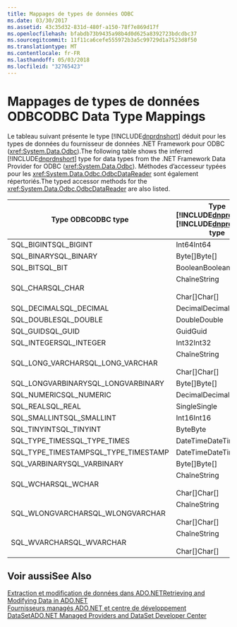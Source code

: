 ```yaml
---
title: Mappages de types de données ODBC
ms.date: 03/30/2017
ms.assetid: 43c35d32-831d-480f-a150-78f7e869d17f
ms.openlocfilehash: bfabdb73b9435a98b4d0d625a8392723bdcdbc37
ms.sourcegitcommit: 11f11ca6cefe555972b3a5c99729d1a7523d8f50
ms.translationtype: MT
ms.contentlocale: fr-FR
ms.lasthandoff: 05/03/2018
ms.locfileid: "32765423"
---
```

# <a name="odbc-data-type-mappings"></a><span data-ttu-id="9bef0-102">Mappages de types de données ODBC</span><span class="sxs-lookup"><span data-stu-id="9bef0-102">ODBC Data Type Mappings</span></span>
<span data-ttu-id="9bef0-103">Le tableau suivant présente le type [!INCLUDE[dnprdnshort](../../../../includes/dnprdnshort-md.md)] déduit pour les types de données du fournisseur de données .NET Framework pour ODBC (<xref:System.Data.Odbc>).</span><span class="sxs-lookup"><span data-stu-id="9bef0-103">The following table shows the inferred [!INCLUDE[dnprdnshort](../../../../includes/dnprdnshort-md.md)] type for data types from the .NET Framework Data Provider for ODBC (<xref:System.Data.Odbc>).</span></span> <span data-ttu-id="9bef0-104">Méthodes d’accesseur typées pour les <xref:System.Data.Odbc.OdbcDataReader> sont également répertoriés.</span><span class="sxs-lookup"><span data-stu-id="9bef0-104">The typed accessor methods for the <xref:System.Data.Odbc.OdbcDataReader> are also listed.</span></span>  
  
|<span data-ttu-id="9bef0-105">Type ODBC</span><span class="sxs-lookup"><span data-stu-id="9bef0-105">ODBC type</span></span>|<span data-ttu-id="9bef0-106">Type [!INCLUDE[dnprdnshort](../../../../includes/dnprdnshort-md.md)]</span><span class="sxs-lookup"><span data-stu-id="9bef0-106">[!INCLUDE[dnprdnshort](../../../../includes/dnprdnshort-md.md)] type</span></span>|<span data-ttu-id="9bef0-107">Accesseur typé [!INCLUDE[dnprdnshort](../../../../includes/dnprdnshort-md.md)]</span><span class="sxs-lookup"><span data-stu-id="9bef0-107">[!INCLUDE[dnprdnshort](../../../../includes/dnprdnshort-md.md)] typed accessor</span></span>|  
|---------------|----------------------------------------------------------------------|--------------------------------------------------------------------------------|  
|<span data-ttu-id="9bef0-108">SQL_BIGINT</span><span class="sxs-lookup"><span data-stu-id="9bef0-108">SQL_BIGINT</span></span>|<span data-ttu-id="9bef0-109">Int64</span><span class="sxs-lookup"><span data-stu-id="9bef0-109">Int64</span></span>|<span data-ttu-id="9bef0-110">GetInt64()</span><span class="sxs-lookup"><span data-stu-id="9bef0-110">GetInt64()</span></span>|  
|<span data-ttu-id="9bef0-111">SQL_BINARY</span><span class="sxs-lookup"><span data-stu-id="9bef0-111">SQL_BINARY</span></span>|<span data-ttu-id="9bef0-112">Byte[]</span><span class="sxs-lookup"><span data-stu-id="9bef0-112">Byte[]</span></span>|<span data-ttu-id="9bef0-113">GetBytes()</span><span class="sxs-lookup"><span data-stu-id="9bef0-113">GetBytes()</span></span>|  
|<span data-ttu-id="9bef0-114">SQL_BIT</span><span class="sxs-lookup"><span data-stu-id="9bef0-114">SQL_BIT</span></span>|<span data-ttu-id="9bef0-115">Boolean</span><span class="sxs-lookup"><span data-stu-id="9bef0-115">Boolean</span></span>|<span data-ttu-id="9bef0-116">GetBoolean()</span><span class="sxs-lookup"><span data-stu-id="9bef0-116">GetBoolean()</span></span>|  
|<span data-ttu-id="9bef0-117">SQL_CHAR</span><span class="sxs-lookup"><span data-stu-id="9bef0-117">SQL_CHAR</span></span>|<span data-ttu-id="9bef0-118">Chaîne</span><span class="sxs-lookup"><span data-stu-id="9bef0-118">String</span></span><br /><br /> <span data-ttu-id="9bef0-119">Char[]</span><span class="sxs-lookup"><span data-stu-id="9bef0-119">Char[]</span></span>|<span data-ttu-id="9bef0-120">GetString()</span><span class="sxs-lookup"><span data-stu-id="9bef0-120">GetString()</span></span><br /><br /> <span data-ttu-id="9bef0-121">GetChars()</span><span class="sxs-lookup"><span data-stu-id="9bef0-121">GetChars()</span></span>|  
|<span data-ttu-id="9bef0-122">SQL_DECIMAL</span><span class="sxs-lookup"><span data-stu-id="9bef0-122">SQL_DECIMAL</span></span>|<span data-ttu-id="9bef0-123">Decimal</span><span class="sxs-lookup"><span data-stu-id="9bef0-123">Decimal</span></span>|<span data-ttu-id="9bef0-124">GetDecimal()</span><span class="sxs-lookup"><span data-stu-id="9bef0-124">GetDecimal()</span></span>|  
|<span data-ttu-id="9bef0-125">SQL_DOUBLE</span><span class="sxs-lookup"><span data-stu-id="9bef0-125">SQL_DOUBLE</span></span>|<span data-ttu-id="9bef0-126">Double</span><span class="sxs-lookup"><span data-stu-id="9bef0-126">Double</span></span>|<span data-ttu-id="9bef0-127">GetDouble()</span><span class="sxs-lookup"><span data-stu-id="9bef0-127">GetDouble()</span></span>|  
|<span data-ttu-id="9bef0-128">SQL_GUID</span><span class="sxs-lookup"><span data-stu-id="9bef0-128">SQL_GUID</span></span>|<span data-ttu-id="9bef0-129">Guid</span><span class="sxs-lookup"><span data-stu-id="9bef0-129">Guid</span></span>|<span data-ttu-id="9bef0-130">GetGuid()</span><span class="sxs-lookup"><span data-stu-id="9bef0-130">GetGuid()</span></span>|  
|<span data-ttu-id="9bef0-131">SQL_INTEGER</span><span class="sxs-lookup"><span data-stu-id="9bef0-131">SQL_INTEGER</span></span>|<span data-ttu-id="9bef0-132">Int32</span><span class="sxs-lookup"><span data-stu-id="9bef0-132">Int32</span></span>|<span data-ttu-id="9bef0-133">GetInt32()</span><span class="sxs-lookup"><span data-stu-id="9bef0-133">GetInt32()</span></span>|  
|<span data-ttu-id="9bef0-134">SQL_LONG_VARCHAR</span><span class="sxs-lookup"><span data-stu-id="9bef0-134">SQL_LONG_VARCHAR</span></span>|<span data-ttu-id="9bef0-135">Chaîne</span><span class="sxs-lookup"><span data-stu-id="9bef0-135">String</span></span><br /><br /> <span data-ttu-id="9bef0-136">Char[]</span><span class="sxs-lookup"><span data-stu-id="9bef0-136">Char[]</span></span>|<span data-ttu-id="9bef0-137">GetString()</span><span class="sxs-lookup"><span data-stu-id="9bef0-137">GetString()</span></span><br /><br /> <span data-ttu-id="9bef0-138">GetChars()</span><span class="sxs-lookup"><span data-stu-id="9bef0-138">GetChars()</span></span>|  
|<span data-ttu-id="9bef0-139">SQL_LONGVARBINARY</span><span class="sxs-lookup"><span data-stu-id="9bef0-139">SQL_LONGVARBINARY</span></span>|<span data-ttu-id="9bef0-140">Byte[]</span><span class="sxs-lookup"><span data-stu-id="9bef0-140">Byte[]</span></span>|<span data-ttu-id="9bef0-141">GetBytes()</span><span class="sxs-lookup"><span data-stu-id="9bef0-141">GetBytes()</span></span>|  
|<span data-ttu-id="9bef0-142">SQL_NUMERIC</span><span class="sxs-lookup"><span data-stu-id="9bef0-142">SQL_NUMERIC</span></span>|<span data-ttu-id="9bef0-143">Decimal</span><span class="sxs-lookup"><span data-stu-id="9bef0-143">Decimal</span></span>|<span data-ttu-id="9bef0-144">GetDecimal()</span><span class="sxs-lookup"><span data-stu-id="9bef0-144">GetDecimal()</span></span>|  
|<span data-ttu-id="9bef0-145">SQL_REAL</span><span class="sxs-lookup"><span data-stu-id="9bef0-145">SQL_REAL</span></span>|<span data-ttu-id="9bef0-146">Single</span><span class="sxs-lookup"><span data-stu-id="9bef0-146">Single</span></span>|<span data-ttu-id="9bef0-147">GetFloat()</span><span class="sxs-lookup"><span data-stu-id="9bef0-147">GetFloat()</span></span>|  
|<span data-ttu-id="9bef0-148">SQL_SMALLINT</span><span class="sxs-lookup"><span data-stu-id="9bef0-148">SQL_SMALLINT</span></span>|<span data-ttu-id="9bef0-149">Int16</span><span class="sxs-lookup"><span data-stu-id="9bef0-149">Int16</span></span>|<span data-ttu-id="9bef0-150">GetInt16()</span><span class="sxs-lookup"><span data-stu-id="9bef0-150">GetInt16()</span></span>|  
|<span data-ttu-id="9bef0-151">SQL_TINYINT</span><span class="sxs-lookup"><span data-stu-id="9bef0-151">SQL_TINYINT</span></span>|<span data-ttu-id="9bef0-152">Byte</span><span class="sxs-lookup"><span data-stu-id="9bef0-152">Byte</span></span>|<span data-ttu-id="9bef0-153">GetByte()</span><span class="sxs-lookup"><span data-stu-id="9bef0-153">GetByte()</span></span>|  
|<span data-ttu-id="9bef0-154">SQL_TYPE_TIMES</span><span class="sxs-lookup"><span data-stu-id="9bef0-154">SQL_TYPE_TIMES</span></span>|<span data-ttu-id="9bef0-155">DateTime</span><span class="sxs-lookup"><span data-stu-id="9bef0-155">DateTime</span></span>|<span data-ttu-id="9bef0-156">GetDateTime()</span><span class="sxs-lookup"><span data-stu-id="9bef0-156">GetDateTime()</span></span>|  
|<span data-ttu-id="9bef0-157">SQL_TYPE_TIMESTAMP</span><span class="sxs-lookup"><span data-stu-id="9bef0-157">SQL_TYPE_TIMESTAMP</span></span>|<span data-ttu-id="9bef0-158">DateTime</span><span class="sxs-lookup"><span data-stu-id="9bef0-158">DateTime</span></span>|<span data-ttu-id="9bef0-159">GetDateTime()</span><span class="sxs-lookup"><span data-stu-id="9bef0-159">GetDateTime()</span></span>|  
|<span data-ttu-id="9bef0-160">SQL_VARBINARY</span><span class="sxs-lookup"><span data-stu-id="9bef0-160">SQL_VARBINARY</span></span>|<span data-ttu-id="9bef0-161">Byte[]</span><span class="sxs-lookup"><span data-stu-id="9bef0-161">Byte[]</span></span>|<span data-ttu-id="9bef0-162">GetBytes()</span><span class="sxs-lookup"><span data-stu-id="9bef0-162">GetBytes()</span></span>|  
|<span data-ttu-id="9bef0-163">SQL_WCHAR</span><span class="sxs-lookup"><span data-stu-id="9bef0-163">SQL_WCHAR</span></span>|<span data-ttu-id="9bef0-164">Chaîne</span><span class="sxs-lookup"><span data-stu-id="9bef0-164">String</span></span><br /><br /> <span data-ttu-id="9bef0-165">Char[]</span><span class="sxs-lookup"><span data-stu-id="9bef0-165">Char[]</span></span>|<span data-ttu-id="9bef0-166">GetString()</span><span class="sxs-lookup"><span data-stu-id="9bef0-166">GetString()</span></span><br /><br /> <span data-ttu-id="9bef0-167">GetChars()</span><span class="sxs-lookup"><span data-stu-id="9bef0-167">GetChars()</span></span>|  
|<span data-ttu-id="9bef0-168">SQL_WLONGVARCHAR</span><span class="sxs-lookup"><span data-stu-id="9bef0-168">SQL_WLONGVARCHAR</span></span>|<span data-ttu-id="9bef0-169">Chaîne</span><span class="sxs-lookup"><span data-stu-id="9bef0-169">String</span></span><br /><br /> <span data-ttu-id="9bef0-170">Char[]</span><span class="sxs-lookup"><span data-stu-id="9bef0-170">Char[]</span></span>|<span data-ttu-id="9bef0-171">GetString()</span><span class="sxs-lookup"><span data-stu-id="9bef0-171">GetString()</span></span><br /><br /> <span data-ttu-id="9bef0-172">GetChars()</span><span class="sxs-lookup"><span data-stu-id="9bef0-172">GetChars()</span></span>|  
|<span data-ttu-id="9bef0-173">SQL_WVARCHAR</span><span class="sxs-lookup"><span data-stu-id="9bef0-173">SQL_WVARCHAR</span></span>|<span data-ttu-id="9bef0-174">Chaîne</span><span class="sxs-lookup"><span data-stu-id="9bef0-174">String</span></span><br /><br /> <span data-ttu-id="9bef0-175">Char[]</span><span class="sxs-lookup"><span data-stu-id="9bef0-175">Char[]</span></span>|<span data-ttu-id="9bef0-176">GetString()</span><span class="sxs-lookup"><span data-stu-id="9bef0-176">GetString()</span></span><br /><br /> <span data-ttu-id="9bef0-177">GetChars()</span><span class="sxs-lookup"><span data-stu-id="9bef0-177">GetChars()</span></span>|  
  
## <a name="see-also"></a><span data-ttu-id="9bef0-178">Voir aussi</span><span class="sxs-lookup"><span data-stu-id="9bef0-178">See Also</span></span>  
 [<span data-ttu-id="9bef0-179">Extraction et modification de données dans ADO.NET</span><span class="sxs-lookup"><span data-stu-id="9bef0-179">Retrieving and Modifying Data in ADO.NET</span></span>](../../../../docs/framework/data/adonet/retrieving-and-modifying-data.md)  
 [<span data-ttu-id="9bef0-180">Fournisseurs managés ADO.NET et centre de développement DataSet</span><span class="sxs-lookup"><span data-stu-id="9bef0-180">ADO.NET Managed Providers and DataSet Developer Center</span></span>](http://go.microsoft.com/fwlink/?LinkId=217917)
